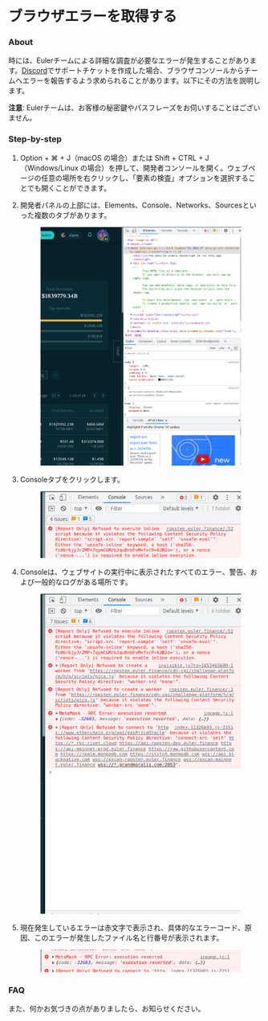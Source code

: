 # ブラウザエラーを取得する

### About

時には、Eulerチームによる詳細な調査が必要なエラーが発生することがあります。[Discord](https://discord.com/invite/CdG97VSYGk)でサポートチケットを作成した場合、ブラウザコンソールからチームへエラーを報告するよう求められることがあります。以下にその方法を説明します。

**注意**: Eulerチームは、お客様の秘密鍵やパスフレーズをお伺いすることはございません。

### Step-by-step

1. Option + ⌘ + J（macOS の場合）または Shift + CTRL + J（Windows/Linux の場合）を押して、開発者コンソールを開く。ウェブページの任意の場所を右クリックし、「要素の検査」オプションを選択することでも開くことができます。
2.  開発者パネルの上部には、Elements、Console、Networks、Sourcesといった複数のタブがあります。

    <figure><img src="../../.gitbook/assets/image (12).png" alt=""><figcaption></figcaption></figure>
3.  Consoleタブをクリックします。

    <figure><img src="../../.gitbook/assets/image (7).png" alt=""><figcaption></figcaption></figure>
4.  Consoleは、ウェブサイトの実行中に表示されたすべてのエラー、警告、および一般的なログがある場所です。

    <figure><img src="../../.gitbook/assets/image (6).png" alt=""><figcaption></figcaption></figure>
5.  現在発生しているエラーは赤文字で表示され、具体的なエラーコード、原因、このエラーが発生したファイル名と行番号が表示されます。

    <figure><img src="../../.gitbook/assets/image (1) (2).png" alt=""><figcaption></figcaption></figure>

### FAQ

また、何かお気づきの点がありましたら、お知らせください。

